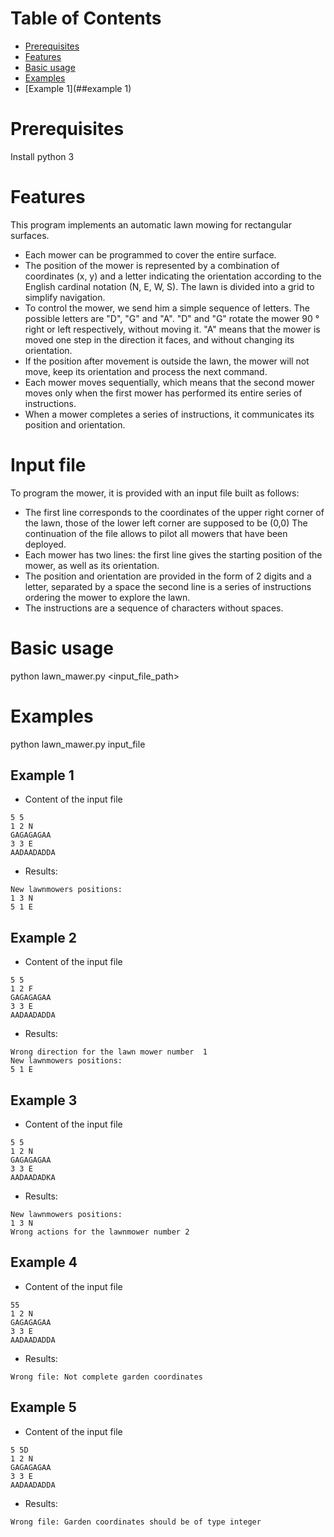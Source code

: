 # Table of Contents #
- [Prerequisites](#prerequisites)
- [Features](#features)
- [Basic usage](#basic-usage)
- [Examples](#examples)
 - [Example 1](##example 1)


# Prerequisites #

Install python 3

# Features #
This program implements an automatic lawn mowing for rectangular surfaces.
* Each mower can be programmed to cover the entire surface.
* The position of the mower is represented by a combination of coordinates (x, y) and a letter indicating the orientation according to the English cardinal notation (N, E, W, S). The lawn is divided into a grid to simplify navigation.
* To control the mower, we send him a simple sequence of letters. The possible letters are "D", "G" and "A". "D" and "G" rotate the mower 90 ° right or left respectively, without moving it. "A" means that the mower is moved one step in the direction it faces, and without changing its orientation.
* If the position after movement is outside the lawn, the mower will not move, keep its orientation and process the next command.
* Each mower moves sequentially, which means that the second mower moves only when the first mower has performed its entire series of instructions.
* When a mower completes a series of instructions, it communicates its position and orientation.

# Input file #
To program the mower, it is provided with an input file built as follows: 
* The first line corresponds to the coordinates of the upper right corner of the lawn, those of the lower left corner are supposed to be (0,0) The continuation of the file allows to pilot all mowers that have been deployed.
* Each mower has two lines: the first line gives the starting position of the mower, as well as its orientation. 
* The position and orientation are provided in the form of 2 digits and a letter,  separated by a space the second line is a series of instructions ordering the mower to explore the lawn. 
* The instructions are a sequence of characters without spaces.


# Basic usage #
python lawn_mawer.py <input_file_path>

# Examples #
python lawn_mawer.py input_file

## Example 1 ##
* Content of the input file

```console
5 5
1 2 N
GAGAGAGAA
3 3 E
AADAADADDA
```

  * Results:

```console
New lawnmowers positions:
1 3 N
5 1 E
```

## Example 2 ##
* Content of the input file

```console
5 5
1 2 F
GAGAGAGAA
3 3 E
AADAADADDA
```

  * Results:

```console
Wrong direction for the lawn mower number  1
New lawnmowers positions:
5 1 E
```
## Example 3 ##
* Content of the input file

```console
5 5
1 2 N
GAGAGAGAA
3 3 E
AADAADADKA
```

* Results:

```console
New lawnmowers positions:
1 3 N
Wrong actions for the lawnmower number 2
```

## Example 4 ##
* Content of the input file

```console
55
1 2 N
GAGAGAGAA
3 3 E
AADAADADDA
```

* Results:

```console
Wrong file: Not complete garden coordinates
```
## Example 5 ##
* Content of the input file

```console
5 5D
1 2 N
GAGAGAGAA
3 3 E
AADAADADDA
```

* Results:

```console
Wrong file: Garden coordinates should be of type integer
```
